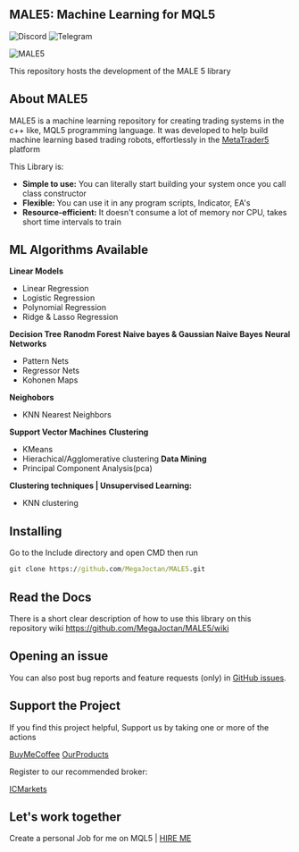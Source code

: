 ## MALE5: Machine Learning for MQL5

  <a href="https://discord.gg/HKPJWzP9" style="text-decoration:none">
    <img src="https://img.shields.io/badge/Join-Discord-%237289DA?style=flat&logo=discord" alt="Discord"/>
  </a>
  <a href="https://t.me/fxalgebra_discussion" style="text-decoration:none">
    <img src="https://img.shields.io/badge/Join-Telegram-%232CA5E0?style=flat&logo=telegram" alt="Telegram"/>
  </a>

![MALE5](https://user-images.githubusercontent.com/65341461/237021529-a6117bde-d0b5-4f80-9ab0-d3c06d70e527.png)

This repository hosts the development of the MALE 5 library

## About MALE5

MALE5 is a machine learning repository for creating trading systems in the c++ like, MQL5 programming language.
It was developed to help build machine learning based trading robots, effortlessly in the [MetaTrader5](https://www.metatrader5.com/en/automated-trading/metaeditor) platform

This Library is:

-   **Simple to use:** You can literally start building your system once you call class constructor
-   **Flexible:** You can use it in any program scripts, Indicator, EA's
-   **Resource-efficient:** It doesn't consume a lot of memory nor CPU, takes short time intervals to train

## ML Algorithms Available
**Linear Models**

- Linear Regression
- Logistic Regression
- Polynomial Regression
- Ridge & Lasso Regression

**Decision Tree**
**Ranodm Forest**
**Naive bayes & Gaussian Naive Bayes**
**Neural Networks**

- Pattern Nets
- Regressor Nets
- Kohonen Maps

**Neighobors**
- KNN Nearest Neighbors

**Support Vector Machines**
**Clustering**

- KMeans 
- Hierachical/Agglomerative clustering
**Data Mining**
- Principal Component Analysis(pca)

**Clustering techniques | Unsupervised Learning:**

-   KNN clustering 

## Installing 

Go to the Include directory and open CMD then run
``` cmd  
git clone https://github.com/MegaJoctan/MALE5.git
```

## Read the Docs
There is a short clear description of how to use this library on this repository wiki https://github.com/MegaJoctan/MALE5/wiki

## Opening an issue
You can also post bug reports and feature requests (only) in [GitHub issues](https://github.com/MegaJoctan/MALE5/issues).

## Support the Project
If you find this project helpful, Support us by taking one or more of the actions

[BuyMeCoffee](https://www.buymeacoffee.com/omegajoctan)
[OurProducts](https://www.mql5.com/en/users/omegajoctan/seller)

Register to our recommended broker:

[ICMarkets](https://icmarkets.com/?camp=74639)

## Let's work together
Create a personal Job for me on MQL5 | [HIRE ME](https://www.mql5.com/en/job/new?prefered=omegajoctan)
